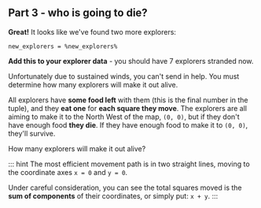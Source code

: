 
## Part 3 - who is going to die?

**Great!** It looks like we've found two more explorers:

```python+copy
new_explorers = %new_explorers%
```

**Add this to your explorer data** - you should have 7 explorers stranded now.

Unfortunately due to sustained winds, you can't send in help.
You must determine how many explorers will make it out alive.

All explorers have **some food left** with them (this is the final number in the tuple), and they **eat one** for **each square they move**.
The explorers are all aiming to make it to the North West of the map, `(0, 0)`, but if they don't have enough food **they die**. If they have enough food to make it to `(0, 0)`, they'll survive.

How many explorers will make it out alive?

::: hint
The most efficient movement path is in two straight lines, moving to the coordinate axes `x = 0` and `y = 0`.

Under careful consideration, you can see the total squares moved is the **sum of components** of their coordinates, or simply put: `x + y`.
:::
